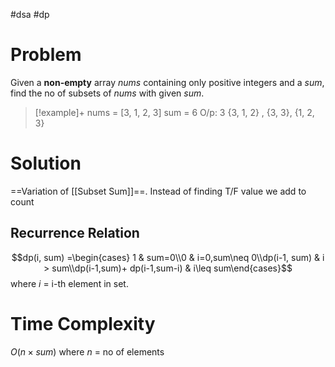 #dsa #dp 
# Problem
Given a **non-empty** array $nums$ containing only positive integers and a $sum$, find the no of subsets of $nums$ with given $sum$.
>[!example]+
>nums = [3, 1, 2, 3]
>sum = 6
>O/p: 3
>{3, 1, 2} , {3, 3}, {1, 2, 3}
# Solution
==Variation of [[Subset Sum]]==. Instead of finding T/F value we add to count
## Recurrence Relation
$$dp(i, sum) =\begin{cases} 1 & sum=0\\0  & i=0,sum\neq 0\\dp(i-1, sum) & i > sum\\dp(i-1,sum)+ dp(i-1,sum-i) & i\leq sum\end{cases}$$
where $i$ = i-th element in set.
# Time Complexity
$O(n\times sum)$ where $n$ = no of elements
